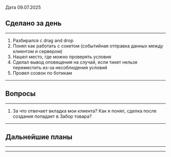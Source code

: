 
Дата 09.07.2025

## Сделано за день 
------------------------------------------------------------------------
1. Разбирался с drag and drop
2. Понял как работать с сокетом (событийная отправка данных между клиентом и сервером)
3. Нашел место, где можно проверять условия
4. Сделал вывод оповещения на случай, если тикет нельзя переместить из-за несоблюдения условий
5. Провел созвон по ботикам
___________________________________________________________
## Вопросы
------------------------------------------------------------------------
1. За что отвечает вкладка мои клиента? Как я понял, сделка после создания попадает в Забор товара?
________________________________________________________________________
## Дальнейшие планы
------------------------------------------------------------------------

________________________________________________________________________
